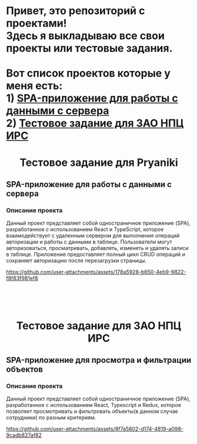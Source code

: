 # Привет, это репозиторий с проектами!<br> Здесь я выкладываю все свои проекты или тестовые задания. <br><br>Вот список проектов которые у меня есть:<br>1) [SPA-приложение для работы с данными с сервера](#тестовое-задание-для-pryaniki) <br>2) [Тестовое задание для ЗАО НПЦ ИРС](#тестовое-задание-для-зао-нпц-ирс)

<div align="center">
  <h1>Тестовое задание для Pryaniki</h1> 
</div>

## SPA-приложение для работы с данными с сервера

### Описание проекта

Данный проект представляет собой одностраничное приложение (SPA), разработанное с использованием React и TypeScript, которое взаимодействует с удаленным сервером для выполнения операций авторизации и работы с данными в таблице. Пользователи могут авторизоваться, просматривать, добавлять, изменять и удалять записи в таблице. Приложение предоставляет полный цикл CRUD операций и сохраняет авторизацию после перезагрузки страницы.

https://github.com/user-attachments/assets/178a5928-b650-4eb9-9822-f8f83f981ef8

<br>
<br>
<br>

<div align="center">
  <h1>Тестовое задание для ЗАО НПЦ ИРС</h1> 
</div>

## SPA-приложение для просмотра и фильтрации объектов

### Описание проекта

Данный проект представляет собой одностраничное приложение (SPA), разработанное с использованием React, Typescript и Redux, которое позволяет просмотривать и фильтровать объекты(в данном случае сотрудники) по разным критериям.

https://github.com/user-attachments/assets/8f7a5802-d174-4819-a098-9cadb827af82

